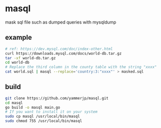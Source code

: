 # masql

mask sql file such as dumped queries with mysqldump

## example

```sh
# ref: https://dev.mysql.com/doc/index-other.html
curl https://downloads.mysql.com/docs/world-db.tar.gz
tar -xf world-db.tar.gz
cd world-db
# Replace the third column in the county table with the string "xxxx"
cat world.sql | masql --replace='country:3:"xxxx"' > masked.sql
```

## build

```sh
git clone https://github.com/yammerjp/masql.git
cd masql
go build -o masql main.go
# If you want to install it on your system
sudo cp masql /usr/local/bin/masql
sudo chmod 755 /usr/local/bin/masql
```
